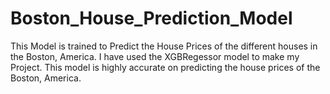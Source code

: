 # Boston_House_Prediction_Model
This Model is trained to Predict the House Prices of the different houses in the Boston, America. I have used the XGBRegessor model to make my Project. This model is highly accurate on predicting the house prices of the Boston, America.

